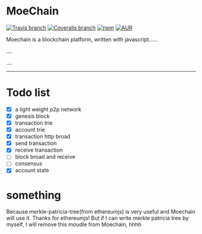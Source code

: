 # MoeChain

[![Travis branch](https://img.shields.io/travis/Elvenisboy/Moechain/master.svg)](https://travis-ci.org/Elvenisboy/Moechain) [![Coveralls branch](https://img.shields.io/coveralls/Elvenisboy/Moechain/master.svg)](https://coveralls.io/github/Elvenisboy/Moechain?branch=master) [![npm](https://img.shields.io/npm/v/npm.svg)](https://github.com/Elvenisboy/Moechain) [![AUR](https://img.shields.io/aur/license/yaourt.svg)](https://github.com/Elvenisboy/Moechain)

Moechain is a blockchain platform, written with javascript......

....

....

-----

# Todo list

 - [x] a light weight p2p network
 - [x] genesis block 
 - [x] transaction trie
 - [x] account trie
 - [x] transaction http broad
 - [x] send transaction
 - [x] receive transaction
 - [ ] block broad and receive
 - [ ] consensus
 - [x] account state
 # something

 Because merkle-patricia-tree(from ethereumjs) is very useful and Moechain will use it. Thanks for ethereumjs! But if I can write merkle patricia tree by myself, I will remove this moudle from Moechain, hhhh
 
 